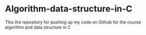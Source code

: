 # Algorithm-data-structure-in-C
This the repository for pushing up my code on Github for the course algorithm and data structure in C
